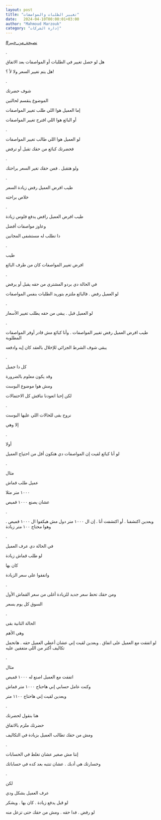 ```yaml
---
layout: post
title: "تغيير الطلبات والمواصفات"
date:   2024-04-10T00:00:01+03:00
author: "Mahmoud Marzouk"
category: "إدارة الشركات"
---
```



[<u>\#نصيحة\_من\_خبير</u>](https://www.facebook.com/hashtag/%D9%86%D8%B5%D9%8A%D8%AD%D8%A9_%D9%85%D9%86_%D8%AE%D8%A8%D9%8A%D8%B1?__eep__=6&__cft__%5b0%5d=AZX039vXEj7RKcN-P0AYjonjCn6BiZOonMpUf-uTuJ6kfOEkcbnITt18G5W8Se4RJYkwWSdk2kADA3RqEfjrugvREI7ehaZqjB2bZ0h9e3skXbB61o7IvGMq-LzPP-WJhq_uOk89Kd2rm1z3lE7ddM0Os6SmP0Cko0ecl0YkS8eHVw&__tn__=*NK-R)

.

هل لو حصل تغيير في الطلبات أو المواصفات بعد
الاتفاق

هل يتم تغيير السعر ولا لأ ؟!

.

شوف حضرتك

الموضوع ينقسم لحالتين

إما العميل هوا اللي طلب تغيير المواصفات

أو البائع هوا اللي اقترح تغيير المواصفات

.

لو العميل هوا اللي طالب تغيير المواصفات

فحضرتك كبائع من حقك تقبل أو ترفض

.

ولو هتقبل . فمن حقك تغير السعر براحتك

.

طيب افرض العميل رفض زيادة السعر

خلاص براحته

.

طيب افرض العميل رافض يدفع فلوس زيادة

وعاوز مواصفات أفضل

دا تطلب له مستشفى المجانين

.

طيب

افرض تغيير المواصفات كان من طرف البائع

.

في الحالة دي بردو المشتري من حقه يقبل أو يرفض

لو العميل رفض . فالبائع ملتزم بتوريد الطلبات بنفس
المواصفات

.

لو العميل قبل . يبقى من حقه يطلب تغيير الأسعار

.

طيب افرض العميل رفض تغيير المواصفات . وأنا كبائع مش قادر
أوفر المواصفات المطلوبة

يبقى شوف الشرط الجزائي للإخلال بالعقد كان إيه
وادفعه

.

كل دا جميل

وقد يكون معلوم بالضرورة

ومش هوا موضوع البوست

لكن إحنا اتعودنا نناقش كل الاحتمالات

.

نروح بقى للحالات اللي عليها البوست

إلا وهي

.

أولا

لو أنا كبائع لقيت إن المواصفات دي هتكون أقل من احتياج
العميل

.

مثال

عميل طلب قماش

١٠٠٠ متر مثلا

عشان يصنع ١٠٠٠ قميص

.

وبعدين اكتشفنا . أو اكتشفت أنا . إن ال ١٠٠٠ متر دول مش
هيكفوا ال ١٠٠٠ قميص . وهوا محتاج ١٠٠ متر زيادة

.

في الحالة دي عرف العميل

لو طلب قماش زيادة

كان بها

واتفقوا على سعر الزيادة

.

ومن حقك تحط سعر جديد للزيادة أغلى من سعر القماش
الأول

السوق كل يوم بسعر

.

الحالة التانية بقى

وهي الأهم

لو اتفقت مع العميل على اتفاق . وبعدين لقيت إني عشان أعطي
العميل حقه . هاتحمل تكاليف أكتر من اللي متفقين عليه

.

مثال

اتفقت مع العميل اصنع له ١٠٠٠ قميص

وكنت عامل حسابي إني هاحتاج ١٠٠٠ متر قماش

وبعدين لقيت إني هاحتاج ١١٠٠ متر

.

هنا بنقول لحضرتك

حضرتك ملزم بالاتفاق

ومش من حقك تطالب العميل بزيادة في التكاليف

.

إنتا مش صغير عشان تغلط في الحسابات

وخسارتك هي أدبك . عشان تنتبه بعد كده في حساباتك

.

لكن

عرف العميل بشكل ودي

لو قبل يدفع زيادة . كان بها . ويشكر

لو رفض . فدا حقه . ومش من حقك حتى تزعل منه
